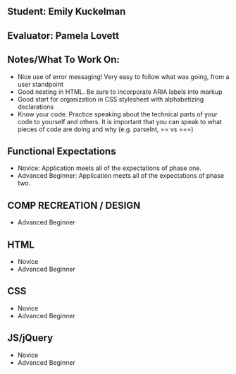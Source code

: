 ## Student: Emily Kuckelman
## Evaluator: Pamela Lovett
## Notes/What To Work On:

- Nice use of error messaging! Very easy to follow what was going, from a user standpoint
- Good nesting in HTML. Be sure to incorporate ARIA labels into markup
- Good start for organization in CSS stylesheet with alphabetizing declarations
- Know your code. Practice speaking about the technical parts of your code to yourself and others. It is important that you can speak to what pieces of code are doing and why (e.g. parseInt, == vs ===)

## Functional Expectations

* Novice: Application meets all of the expectations of phase one.  
* Advanced Beginner: Application meets all of the expectations of phase two.  

## COMP RECREATION / DESIGN

* Advanced Beginner     

## HTML

* Novice 
* Advanced Beginner  

## CSS

* Novice  
* Advanced Beginner  

## JS/jQuery

* Novice
* Advanced Beginner  